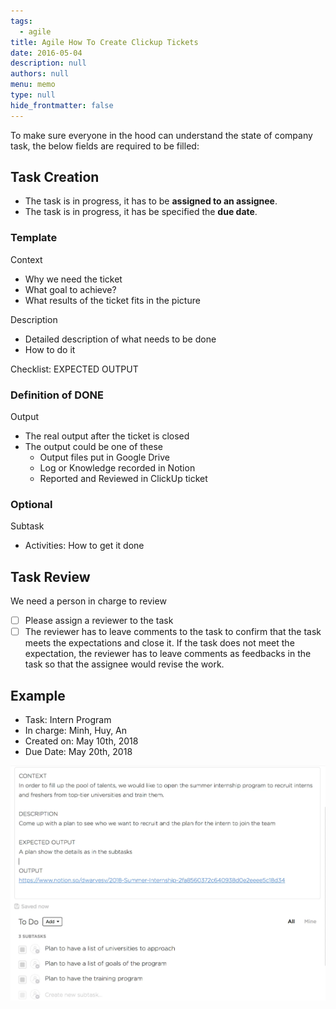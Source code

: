 ```yaml
---
tags: 
  - agile
title: Agile How To Create Clickup Tickets
date: 2016-05-04
description: null
authors: null
menu: memo
type: null
hide_frontmatter: false
---
```


To make sure everyone in the hood can understand the state of company task, the below fields are required to be filled:

## Task Creation
* The task is in progress, it has to be **assigned to an assignee**.
* The task is in progress, it has be specified the **due date**.

### Template
Context
* Why we need the ticket
* What goal to achieve?
* What results of the ticket fits in the picture

Description
* Detailed description of what needs to be done 
* How to do it

Checklist: EXPECTED OUTPUT

### Definition of DONE

Output
* The real output after the ticket is closed
* The output could be one of these
  * Output files put in Google Drive
  * Log or Knowledge recorded in Notion
  * Reported and Reviewed in ClickUp ticket

### Optional
Subtask
* Activities: How to get it done

## Task Review
We need a person in charge to review
- [ ] Please assign a reviewer to the task
- [ ] The reviewer has to leave comments to the task to confirm that the task meets the expectations and close it. If the task does not meet the expectation, the reviewer has to leave comments as feedbacks in the task so that the assignee would revise the work.

## Example
* Task: Intern Program
* In charge: Minh, Huy, An
* Created on: May 10th, 2018
* Due Date: May 20th, 2018

![](assets/agile-how-to-create-clickup-tickets_0a0e01fd89063d645b741fc4020c6a5b_md5.webp)

